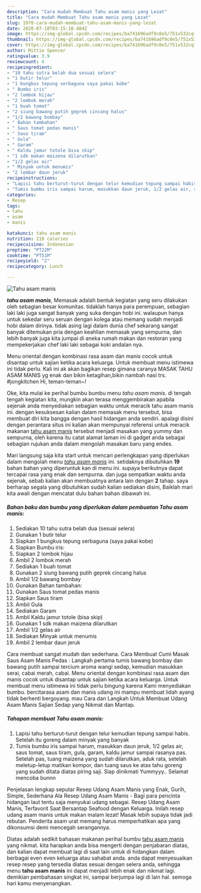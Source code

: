 ```yaml
---
description: "Cara mudah Membuat Tahu asam manis yang Lezat"
title: "Cara mudah Membuat Tahu asam manis yang Lezat"
slug: 1978-cara-mudah-membuat-tahu-asam-manis-yang-lezat
date: 2020-07-18T03:15:10.484Z
image: https://img-global.cpcdn.com/recipes/ba741696adf9c0e5/751x532cq70/tahu-asam-manis-foto-resep-utama.jpg
thumbnail: https://img-global.cpcdn.com/recipes/ba741696adf9c0e5/751x532cq70/tahu-asam-manis-foto-resep-utama.jpg
cover: https://img-global.cpcdn.com/recipes/ba741696adf9c0e5/751x532cq70/tahu-asam-manis-foto-resep-utama.jpg
author: Mittie Spencer
ratingvalue: 3.9
reviewcount: 4
recipeingredient:
- "10 tahu sutra belah dua sesuai selera"
- "1 butir telur"
- "1 bungkus tepung serbaguna saya pakai kobe"
- " Bumbu iris"
- "2 lombok hijau"
- "2 lombok merah"
- "1 buah tomat"
- "2 siung bawang putih geprek cincang halus"
- "1/2 bawang bombay"
- " Bahan tambahan"
- " Saus tomat pedas manis"
- " Saus tiram"
- " Gula"
- " Garam"
- " Kaldu jamur totole bisa skip"
- "1 sdk makan maizena dilarutkan"
- "1/2 gelas air"
- " Minyak untuk menumis"
- "2 lembar daun jeruk"
recipeinstructions:
- "Lapisi tahu berturut-turut dengan telur kemudian tepung sampai habis. Setelah itu goreng dalam minyak yang banyak"
- "Tumis bumbu iris sampai harum, masukkan daun jeruk, 1/2 gelas air, saus tomat, saus tiram, gula, garam, kaldu jamur sampai rasanya pas. Setelah pas, tuang maizena yang sudah dilarutkan, aduk rata, setelah meletup-letup matikan kompor, dan tuang saus ke atas tahu goreng yang sudah ditata diatas piring saji. Siap dinikmati Yummyyy.. Selamat mencoba bunnn"
categories:
- Resep
tags:
- tahu
- asam
- manis

katakunci: tahu asam manis 
nutrition: 210 calories
recipecuisine: Indonesian
preptime: "PT22M"
cooktime: "PT51M"
recipeyield: "2"
recipecategory: Lunch

---
```



![Tahu asam manis](https://img-global.cpcdn.com/recipes/ba741696adf9c0e5/751x532cq70/tahu-asam-manis-foto-resep-utama.jpg)

<b><i>tahu asam manis</i></b>, Memasak adalah bentuk kegiatan yang seru dilakukan oleh sebagian besar komunitas. tidaklah hanya para perempuan, sebagian laki laki juga sangat banyak yang suka dengan hobi ini. walaupun hanya untuk sekedar seru seruan dengan kolega atau memang sudah menjadi hobi dalam dirinya. tidak asing lagi dalam dunia chef sekarang sangat banyak ditemukan pria dengan keahlian memasak yang sempurna, dan lebih banyak juga kita jumpai di aneka rumah makan dan restoran yang mempekerjakan chef laki laki sebagai koki andalan nya.

Menu oriental dengan kombinasi rasa asam dan manis cocok untuk disantap untuk sajian ketika acara keluarga. Untuk membuat menu istimewa ini tidak perlu. Kali ini ak akan bagikan resep gimana caranya MASAK TAHU ASAM MANIS yg enak dan bikin ketagihan,bikin nambah nasi trs. #jongkitchen Hi, teman-teman~!

Oke, kita mulai ke perihal bumbu bumbu menu <i>tahu asam manis</i>. di tengah tengah kegiatan kita, mungkin akan terasa menggembirakan apabila sejenak anda menyediakan sebagian waktu untuk meracik tahu asam manis ini. dengan kesuksesan kalian dalam memasak menu tersebut, bisa membuat diri kita bangga dengan hasil hidangan anda sendiri. apalagi disini dengan perantara situs ini kalian akan mempunyai referensi untuk meracik makanan <u>tahu asam manis</u> tersebut menjadi masakan yang yummy dan sempurna, oleh karena itu catat alamat laman ini di gadget anda sebagai sebagian rujukan anda dalam mengolah masakan baru yang endes.


Mari langsung saja kita start untuk mencari perlengkapan yang diperlukan dalam mengolah menu <u><i>tahu asam manis</i></u> ini. setidaknya dibutuhkan <b>19</b> bahan bahan yang diperuntuk kan di menu ini. supaya berikutnya dapat tercapai rasa yang enak dan sempurna. dan juga sempatkan waktu anda sejenak, sebab kalian akan membuatnya antara lain dengan <b>2</b> tahap. saya berharap segala yang dibutuhkan sudah kalian sediakan disini, Baiklah mari kita awali dengan mencatat dulu bahan bahan dibawah ini.

<!--inarticleads1-->

##### Bahan baku dan bumbu yang diperlukan dalam pembuatan Tahu asam manis:

1. Sediakan 10 tahu sutra belah dua (sesuai selera)
1. Gunakan 1 butir telur
1. Siapkan 1 bungkus tepung serbaguna (saya pakai kobe)
1. Siapkan  Bumbu iris:
1. Siapkan 2 lombok hijau
1. Ambil 2 lombok merah
1. Sediakan 1 buah tomat
1. Gunakan 2 siung bawang putih geprek cincang halus
1. Ambil 1/2 bawang bombay
1. Gunakan  Bahan tambahan:
1. Gunakan  Saus tomat pedas manis
1. Siapkan  Saus tiram
1. Ambil  Gula
1. Sediakan  Garam
1. Ambil  Kaldu jamur totole (bisa skip)
1. Gunakan 1 sdk makan maizena dilarutkan
1. Ambil 1/2 gelas air
1. Sediakan  Minyak untuk menumis
1. Ambil 2 lembar daun jeruk


Cara membuat sangat mudah dan sederhana. Cara Membuat Cumi Masak Saus Asam Manis Pedas : Langkah pertama tumis bawang bombay dan bawang putih sampai tercium aroma wangi sedap, kemudian masukkan serai, cabai merah, cabai. Menu oriental dengan kombinasi rasa asam dan manis cocok untuk disantap untuk sajian ketika acara keluarga. Untuk membuat menu istimewa ini tidak perlu bingung karena Kami menyediakan bumbu. bercitarasa asam dan manis udang ini mampu membuat lidah ayang tidak berhenti bergoyang. mau Cara dan Langkah Untuk Membuat Udang Asam Manis Sajian Sedap yang Nikmat dan Mantap. 

<!--inarticleads2-->

##### Tahapan membuat Tahu asam manis:

1. Lapisi tahu berturut-turut dengan telur kemudian tepung sampai habis. Setelah itu goreng dalam minyak yang banyak
1. Tumis bumbu iris sampai harum, masukkan daun jeruk, 1/2 gelas air, saus tomat, saus tiram, gula, garam, kaldu jamur sampai rasanya pas. Setelah pas, tuang maizena yang sudah dilarutkan, aduk rata, setelah meletup-letup matikan kompor, dan tuang saus ke atas tahu goreng yang sudah ditata diatas piring saji. Siap dinikmati Yummyyy.. Selamat mencoba bunnn


Penjelasan lengkap seputar Resep Udang Asam Manis yang Enak, Gurih, Simple, Sederhana Ala Resep Udang Asam Manis - Bagi para pencinta hidangan laut tentu saja menyukai udang sebagai. Resep Udang Asam Manis, Terfavorit Saat Bersantap Seafood dengan Keluarga. Inilah resep udang asam manis untuk makan malam lezat! Masak lebih supaya tidak jadi rebutan. Penderita asam urat memang harus memperhatikan apa yang dikonsumsi demi mencegah serangannya. 

Diatas adalah sedikit bahasan makanan perihal bumbu <u>tahu asam manis</u> yang nikmat. kita harapkan anda bisa mengerti dengan penjabaran diatas, dan kalian dapat membuat lagi di saat lain untuk di hidangkan dalam berbagai even even keluarga atau sahabat anda. anda dapat menyesuaikan resep resep yang tersedia diatas sesuai dengan selera anda, sehingga menu <b>tahu asam manis</b> ini dapat menjadi lebih enak dan nikmat lagi. demikian pembahasan singkat ini, sampai berjumpa lagi di lain hal. semoga hari kamu menyenangkan.
